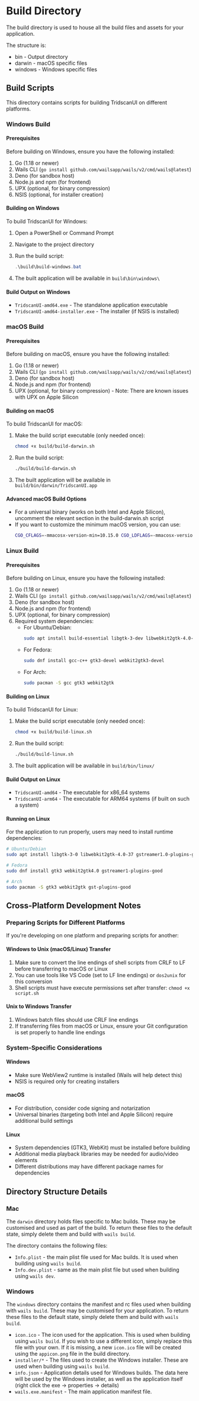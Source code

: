 # Build Directory

The build directory is used to house all the build files and assets for your application. 

The structure is:

* bin - Output directory
* darwin - macOS specific files
* windows - Windows specific files

## Build Scripts

This directory contains scripts for building TridscanUI on different platforms.

### Windows Build

#### Prerequisites

Before building on Windows, ensure you have the following installed:

1. Go (1.18 or newer)
2. Wails CLI (`go install github.com/wailsapp/wails/v2/cmd/wails@latest`)
3. Deno (for sandbox host)
4. Node.js and npm (for frontend)
5. UPX (optional, for binary compression)
6. NSIS (optional, for installer creation)

#### Building on Windows

To build TridscanUI for Windows:

1. Open a PowerShell or Command Prompt
2. Navigate to the project directory
3. Run the build script:
   ```powershell
   .\build\build-windows.bat
   ```

4. The built application will be available in `build\bin\windows\`

#### Build Output on Windows

- `TridscanUI-amd64.exe` - The standalone application executable
- `TridscanUI-amd64-installer.exe` - The installer (if NSIS is installed)

### macOS Build

#### Prerequisites

Before building on macOS, ensure you have the following installed:

1. Go (1.18 or newer)
2. Wails CLI (`go install github.com/wailsapp/wails/v2/cmd/wails@latest`)
3. Deno (for sandbox host)
4. Node.js and npm (for frontend)
5. UPX (optional, for binary compression) - Note: There are known issues with UPX on Apple Silicon

#### Building on macOS

To build TridscanUI for macOS:

1. Make the build script executable (only needed once):
   ```bash
   chmod +x build/build-darwin.sh
   ```

2. Run the build script:
   ```bash
   ./build/build-darwin.sh
   ```

3. The built application will be available in `build/bin/darwin/TridscanUI.app`

#### Advanced macOS Build Options

- For a universal binary (works on both Intel and Apple Silicon), uncomment the relevant section in the build-darwin.sh script
- If you want to customize the minimum macOS version, you can use:
  ```bash
  CGO_CFLAGS=-mmacosx-version-min=10.15.0 CGO_LDFLAGS=-mmacosx-version-min=10.15.0 ./build/build-darwin.sh
  ```

### Linux Build

#### Prerequisites

Before building on Linux, ensure you have the following installed:

1. Go (1.18 or newer)
2. Wails CLI (`go install github.com/wailsapp/wails/v2/cmd/wails@latest`)
3. Deno (for sandbox host)
4. Node.js and npm (for frontend)
5. UPX (optional, for binary compression)
6. Required system dependencies:
   - For Ubuntu/Debian:
     ```bash
     sudo apt install build-essential libgtk-3-dev libwebkit2gtk-4.0-dev
     ```
   - For Fedora:
     ```bash
     sudo dnf install gcc-c++ gtk3-devel webkit2gtk3-devel
     ```
   - For Arch:
     ```bash
     sudo pacman -S gcc gtk3 webkit2gtk
     ```

#### Building on Linux

To build TridscanUI for Linux:

1. Make the build script executable (only needed once):
   ```bash
   chmod +x build/build-linux.sh
   ```

2. Run the build script:
   ```bash
   ./build/build-linux.sh
   ```

3. The built application will be available in `build/bin/linux/`

#### Build Output on Linux

- `TridscanUI-amd64` - The executable for x86_64 systems
- `TridscanUI-arm64` - The executable for ARM64 systems (if built on such a system)

#### Running on Linux

For the application to run properly, users may need to install runtime dependencies:

```bash
# Ubuntu/Debian
sudo apt install libgtk-3-0 libwebkit2gtk-4.0-37 gstreamer1.0-plugins-good

# Fedora
sudo dnf install gtk3 webkit2gtk4.0 gstreamer1-plugins-good

# Arch
sudo pacman -S gtk3 webkit2gtk gst-plugins-good
```

## Cross-Platform Development Notes

### Preparing Scripts for Different Platforms

If you're developing on one platform and preparing scripts for another:

#### Windows to Unix (macOS/Linux) Transfer

1. Make sure to convert the line endings of shell scripts from CRLF to LF before transferring to macOS or Linux
2. You can use tools like VS Code (set to LF line endings) or `dos2unix` for this conversion
3. Shell scripts must have execute permissions set after transfer: `chmod +x script.sh`

#### Unix to Windows Transfer

1. Windows batch files should use CRLF line endings
2. If transferring files from macOS or Linux, ensure your Git configuration is set properly to handle line endings

### System-Specific Considerations

#### Windows
- Make sure WebView2 runtime is installed (Wails will help detect this)
- NSIS is required only for creating installers

#### macOS
- For distribution, consider code signing and notarization
- Universal binaries (targeting both Intel and Apple Silicon) require additional build settings

#### Linux
- System dependencies (GTK3, WebKit) must be installed before building
- Additional media playback libraries may be needed for audio/video elements
- Different distributions may have different package names for dependencies

## Directory Structure Details

### Mac

The `darwin` directory holds files specific to Mac builds.
These may be customised and used as part of the build. To return these files to the default state, simply delete them
and build with `wails build`.

The directory contains the following files:

- `Info.plist` - the main plist file used for Mac builds. It is used when building using `wails build`.
- `Info.dev.plist` - same as the main plist file but used when building using `wails dev`.

### Windows

The `windows` directory contains the manifest and rc files used when building with `wails build`.
These may be customised for your application. To return these files to the default state, simply delete them and
build with `wails build`.

- `icon.ico` - The icon used for the application. This is used when building using `wails build`. If you wish to
  use a different icon, simply replace this file with your own. If it is missing, a new `icon.ico` file
  will be created using the `appicon.png` file in the build directory.
- `installer/*` - The files used to create the Windows installer. These are used when building using `wails build`.
- `info.json` - Application details used for Windows builds. The data here will be used by the Windows installer,
  as well as the application itself (right click the exe -> properties -> details)
- `wails.exe.manifest` - The main application manifest file.
